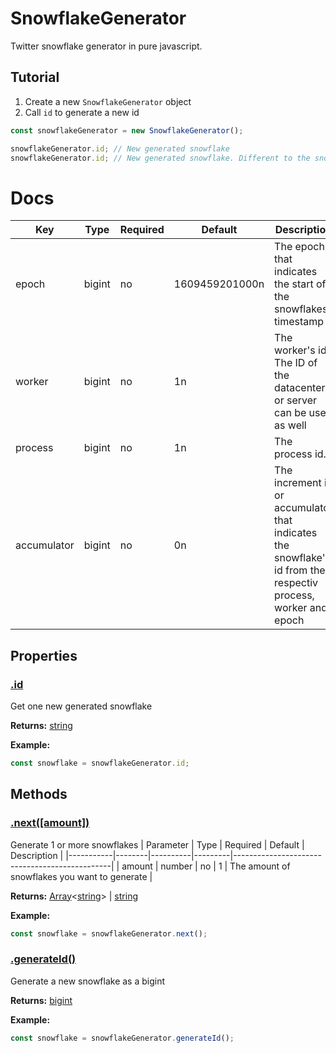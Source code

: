 # SnowflakeGenerator
Twitter snowflake generator in pure javascript.

## Tutorial

1. Create a new `SnowflakeGenerator` object
2. Call `id` to generate a new id

```js
const snowflakeGenerator = new SnowflakeGenerator();

snowflakeGenerator.id; // New generated snowflake
snowflakeGenerator.id; // New generated snowflake. Different to the snowflake that got generated before
```

# Docs


| Key         | Type   | Required | Default        | Description                                                                                                      |
|-------------|--------|----------|----------------|------------------------------------------------------------------------------------------------------------------|
| epoch       | bigint | no       | 1609459201000n | The epoch that indicates the start of the snowflakes timestamp                                                   |
| worker      | bigint | no       | 1n             | The worker's id. The ID of the datacenter or server can be used as well                                          |
| process     | bigint | no       | 1n             | The process id.                                                                                                  |
| accumulator | bigint | no       | 0n             | The increment id or accumulator that indicates the snowflake's id from their respectiv process, worker and epoch |

## Properties

### [.id](https://github.com/Xander1233/SnowflakeGenerator/blob/f75233aeee86210ed858f1f9f20feb9cb411c56c/index.js#L19)

Get one new generated snowflake 

**Returns:** [string](https://developer.mozilla.org/en-US/docs/Web/JavaScript/Reference/Global_Objects/String)

**Example:**

```js
const snowflake = snowflakeGenerator.id;
```

## Methods

### [.next([amount])](https://github.com/Xander1233/SnowflakeGenerator/blob/f75233aeee86210ed858f1f9f20feb9cb411c56c/index.js#L28)

Generate 1 or more snowflakes
| Parameter | Type   | Required | Default | Description                                   |
|-----------|--------|----------|---------|-----------------------------------------------|
| amount    | number | no       | 1       | The amount of snowflakes you want to generate |

**Returns:** [Array](https://developer.mozilla.org/en-US/docs/Web/JavaScript/Reference/Global_Objects/Array)<[string](https://developer.mozilla.org/en-US/docs/Web/JavaScript/Reference/Global_Objects/String)> | [string](https://developer.mozilla.org/en-US/docs/Web/JavaScript/Reference/Global_Objects/String)

**Example:**

```js
const snowflake = snowflakeGenerator.next();
```

### [.generateId()](https://github.com/Xander1233/SnowflakeGenerator/blob/f75233aeee86210ed858f1f9f20feb9cb411c56c/index.js#L54)

Generate a new snowflake as a bigint

**Returns:** [bigint](https://developer.mozilla.org/en-US/docs/Web/JavaScript/Reference/Global_Objects/BigInt)

**Example:**

```js
const snowflake = snowflakeGenerator.generateId();
```
